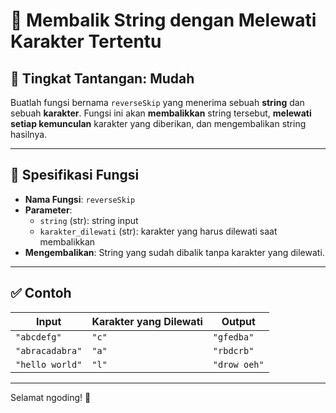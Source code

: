 # 🧪 Membalik String dengan Melewati Karakter Tertentu

## 🔹 Tingkat Tantangan: Mudah

Buatlah fungsi bernama `reverseSkip` yang menerima sebuah **string** dan sebuah **karakter**. Fungsi ini akan **membalikkan** string tersebut, **melewati setiap kemunculan** karakter yang diberikan, dan mengembalikan string hasilnya.

---

## 📝 Spesifikasi Fungsi

- **Nama Fungsi**: `reverseSkip`
- **Parameter**:
  - `string` (str): string input
  - `karakter_dilewati` (str): karakter yang harus dilewati saat membalikkan
- **Mengembalikan**: String yang sudah dibalik tanpa karakter yang dilewati.

---

## ✅ Contoh

| Input | Karakter yang Dilewati | Output |
|-------|-------------------------|--------|
| `"abcdefg"` | `"c"` | `"gfedba"` |
| `"abracadabra"` | `"a"` | `"rbdcrb"` |
| `"hello world"` | `"l"` | `"drow oeh"` |


---

Selamat ngoding! 🎉
